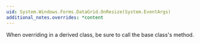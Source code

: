 ```yaml
---
uid: System.Windows.Forms.DataGrid.OnResize(System.EventArgs)
additional_notes.overrides: *content
---
```


<p>When overriding <xref href="System.Windows.Forms.DataGrid.OnResize(System.EventArgs)"></xref> in a derived class, be sure to call the base class's <xref href="System.Windows.Forms.DataGrid.OnResize(System.EventArgs)"></xref> method.</p>


